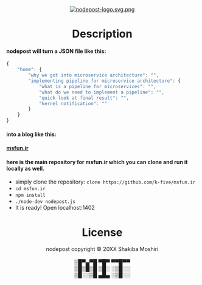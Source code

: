 <p align="center">
	<a  href="http://nodepost.ir"><img src="public/img/nodepost-logo-for-github.png" alt="nodepost-logo.svg.png"></a>
</p>

<h1 align="center">Description</h1>

<h4>nodepost will turn a JSON file like this:</h4>

```javascript
{
    "home": {
        "why we got into microservice architecture": "",
        "implementing pipeline for microservice architecture": {
            "what is a pipeline for microservices": "",
            "what do we need to implement a pipeline": "",
            "quick look at final result": "",
            "kernel notification": ""
        }
    }
}
```

<h4>into a blog like this:</h4>
<h4>
    <a target="_blank" href="http://jsfun.ir">msfun.ir</a>
</h4>

<h4>here is the main repository for msfun.ir which you can clone and run it locally as well.</h4>

 - simply clone the repository: `clone https://github.com/k-five/msfun.ir`
 - `cd msfun.ir`
 - `npm install`
 - `./node-dev nodepost.js`
 - It is ready! Open localhost:1402


<h1 align="center">License</h1>
<p id="bottom" align="center">
  nodepost copyright &copy; 20XX Shakiba Moshiri
  <br>
  <br>
  ▒█▀▄▀█ ▀█▀ ▀▀█▀▀<br>
  ▒█▒█▒█ ▒█░ ░▒█░░<br>
  ▒█░░▒█ ▄█▄ ░▒█░░<br>
</p>
